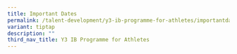 ```yaml
---
title: Important Dates
permalink: /talent-development/y3-ib-programme-for-athletes/importantdates/
variant: tiptap
description: ""
third_nav_title: Y3 IB Programme for Athletes
---
```

